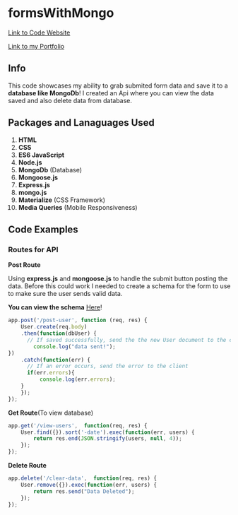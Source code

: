 # formsWithMongo
[Link to Code Website](https://desolate-sea-56537.herokuapp.com/)

[Link to my Portfolio](http://jarongallo.herokuapp.com/)

## Info 
This code showcases my ability to grab submited form data and save it to a **database like MongoDb**! I created an Api where you can view the data saved and also delete data from database.

## Packages and Lanaguages Used
1. **HTML**
2. **CSS**
3. **ES6 JavaScript**
4. **Node.js**
5. **MongoDb** (Database)
6. **Mongoose.js**
7. **Express.js**
8. **mongo.js**
9. **Materialize** (CSS Framework)
10. **Media Queries** (Mobile Responsiveness)

## Code Examples

### Routes for API 

**Post Route**

Using **express.js** and **mongoose.js** to handle the submit button posting the data.
Before this could work I needed to create a schema for the form to use to make sure the user sends valid data.

**You can view the schema** [Here](https://github.com/JaronGallo/formsWithMongo/blob/master/userModel.js)!

```javascript
app.post('/post-user', function (req, res) {
    User.create(req.body)
    .then(function(dbUser) {
      // If saved successfully, send the the new User document to the client
        console.log("data sent!");
})
    .catch(function(err) {
      // If an error occurs, send the error to the client
      if(err.errors){
          console.log(err.errors);
    }
    });
});
```
**Get Route**(To view database)

```javascript
app.get('/view-users',  function(req, res) {
    User.find({}).sort('-date').exec(function(err, users) {
        return res.end(JSON.stringify(users, null, 4));
    });
});
```

**Delete Route**

```javascript
app.delete('/clear-data',  function(req, res) {
    User.remove({}).exec(function(err, users) {
        return res.send("Data Deleted");
    });
});
```

